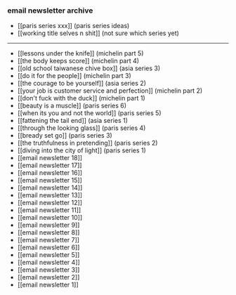 ### email newsletter archive

- [[paris series xxx]] (paris series ideas)
- [[working title selves n shit]] (not sure which series yet)
---
- [[lessons under the knife]] (michelin part 5)
- [[the body keeps score]] (michelin part 4)
- [[old school taiwanese chive box]] (asia series 3)
- [[do it for the people]] (michelin part 3)
- [[the courage to be yourself]] (asia series 2)
- [[your job is customer service and perfection]] (michelin part 2)
- [[don't fuck with the duck]] (michelin part 1)
- [[beauty is a muscle]] (paris series 6)
- [[when its you and not the world]] (paris series 5)
- [[fattening the tail end]] (asia series 1)
- [[through the looking glass]] (paris series 4)
- [[bready set go]] (paris series 3)
- [[the truthfulness in pretending]] (paris series 2)
- [[diving into the city of light]] (paris series 1)
- [[email newsletter 18]]
- [[email newsletter 17]]
- [[email newsletter 16]]
- [[email newsletter 15]]
- [[email newsletter 14]]
- [[email newsletter 13]]
- [[email newsletter 12]]
- [[email newsletter 11]]
- [[email newsletter 10]]
- [[email newsletter 9]]
- [[email newsletter 8]]
- [[email newsletter 7]]
- [[email newsletter 6]]
- [[email newsletter 5]]
- [[email newsletter 4]]
- [[email newsletter 3]]
- [[email newsletter 2]]
- [[email newsletter 1]]